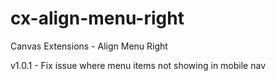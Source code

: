 cx-align-menu-right
===================

Canvas Extensions - Align Menu Right

v1.0.1 - Fix issue where menu items not showing in mobile nav
